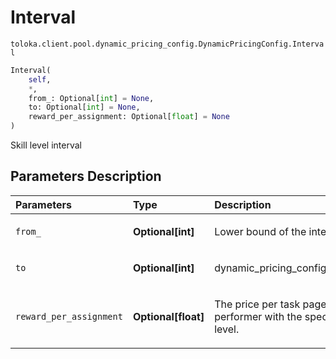 # Interval
`toloka.client.pool.dynamic_pricing_config.DynamicPricingConfig.Interval`

```python
Interval(
    self,
    *,
    from_: Optional[int] = None,
    to: Optional[int] = None,
    reward_per_assignment: Optional[float] = None
)
```

Skill level interval

## Parameters Description

| Parameters | Type | Description |
| :----------| :----| :-----------|
`from_`|**Optional\[int\]**|<p>Lower bound of the interval.</p>
`to`|**Optional\[int\]**|<p>dynamic_pricing_config.intervals.to</p>
`reward_per_assignment`|**Optional\[float\]**|<p>The price per task page for a performer with the specified skill level.</p>
